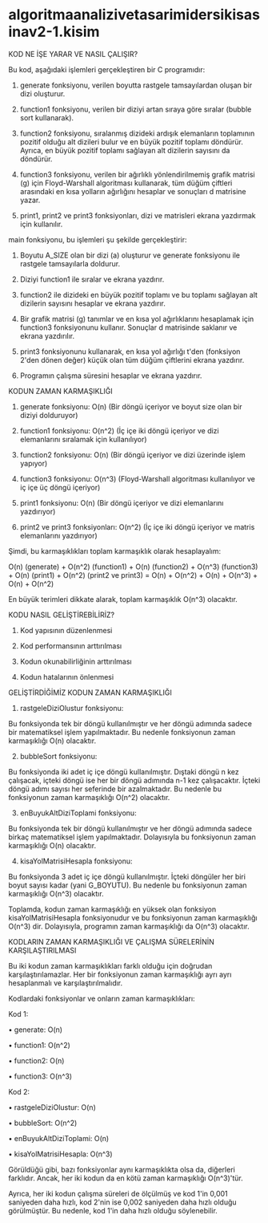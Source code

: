 # algoritmaanalizivetasarimidersikisasinav2-1.kisim

KOD NE İŞE YARAR VE NASIL ÇALIŞIR?

Bu kod, aşağıdaki işlemleri gerçekleştiren bir C programıdır:

1.	generate fonksiyonu, verilen boyutta rastgele tamsayılardan oluşan bir dizi oluşturur.

2.	function1 fonksiyonu, verilen bir diziyi artan sıraya göre sıralar (bubble sort kullanarak).

3.	function2 fonksiyonu, sıralanmış dizideki ardışık elemanların toplamının pozitif olduğu alt dizileri bulur ve en büyük pozitif toplamı döndürür. Ayrıca, en büyük pozitif toplamı sağlayan alt dizilerin sayısını da döndürür.

4.	function3 fonksiyonu, verilen bir ağırlıklı yönlendirilmemiş grafik matrisi (g) için Floyd-Warshall algoritması kullanarak, tüm düğüm çiftleri arasındaki en kısa yolların ağırlığını hesaplar ve sonuçları d matrisine yazar.

5.	print1, print2 ve print3 fonksiyonları, dizi ve matrisleri ekrana yazdırmak için kullanılır.

main fonksiyonu, bu işlemleri şu şekilde gerçekleştirir:

1.	Boyutu A_SIZE olan bir dizi (a) oluşturur ve generate fonksiyonu ile rastgele tamsayılarla doldurur.

2.	Diziyi function1 ile sıralar ve ekrana yazdırır.

3.	function2 ile dizideki en büyük pozitif toplamı ve bu toplamı sağlayan alt dizilerin sayısını hesaplar ve ekrana yazdırır.

4.	Bir grafik matrisi (g) tanımlar ve en kısa yol ağırlıklarını hesaplamak için function3 fonksiyonunu kullanır. Sonuçlar d matrisinde saklanır ve ekrana yazdırılır.

5.	print3 fonksiyonunu kullanarak, en kısa yol ağırlığı t'den (fonksiyon 2'den dönen değer) küçük olan tüm düğüm çiftlerini ekrana yazdırır.

6.	Programın çalışma süresini hesaplar ve ekrana yazdırır.


KODUN ZAMAN KARMAŞIKLIĞI

1.	generate fonksiyonu: O(n) (Bir döngü içeriyor ve boyut size olan bir diziyi dolduruyor)

2.	function1 fonksiyonu: O(n^2) (İç içe iki döngü içeriyor ve dizi elemanlarını sıralamak için kullanılıyor)

3.	function2 fonksiyonu: O(n) (Bir döngü içeriyor ve dizi üzerinde işlem yapıyor)

4.	function3 fonksiyonu: O(n^3) (Floyd-Warshall algoritması kullanılıyor ve iç içe üç döngü içeriyor)

5.	print1 fonksiyonu: O(n) (Bir döngü içeriyor ve dizi elemanlarını yazdırıyor)

6.	print2 ve print3 fonksiyonları: O(n^2) (İç içe iki döngü içeriyor ve matris elemanlarını yazdırıyor)

Şimdi, bu karmaşıklıkları toplam karmaşıklık olarak hesaplayalım:

O(n) (generate) + O(n^2) (function1) + O(n) (function2) + O(n^3) (function3) + O(n) (print1) + O(n^2) (print2 ve print3) = O(n) + O(n^2) + O(n) + O(n^3) + O(n) + O(n^2)

En büyük terimleri dikkate alarak, toplam karmaşıklık O(n^3) olacaktır.


KODU NASIL GELİŞTİREBİLİRİZ?

1.	Kod yapısının düzenlenmesi

2.	Kod performansının arttırılması

3.	Kodun okunabilirliğinin arttırılması

4.	Kodun hatalarının önlenmesi

GELİŞTİRDİĞİMİZ KODUN ZAMAN KARMAŞIKLIĞI

1.	rastgeleDiziOlustur fonksiyonu:

Bu fonksiyonda tek bir döngü kullanılmıştır ve her döngü adımında sadece bir matematiksel işlem yapılmaktadır. Bu nedenle fonksiyonun zaman karmaşıklığı O(n) olacaktır.

2.	bubbleSort fonksiyonu:

Bu fonksiyonda iki adet iç içe döngü kullanılmıştır. Dıştaki döngü n kez çalışacak, içteki döngü ise her bir döngü adımında n-1 kez çalışacaktır. İçteki döngü adımı sayısı her seferinde bir azalmaktadır. Bu nedenle bu fonksiyonun zaman karmaşıklığı O(n^2) olacaktır.

3.	enBuyukAltDiziToplami fonksiyonu:

Bu fonksiyonda tek bir döngü kullanılmıştır ve her döngü adımında sadece birkaç matematiksel işlem yapılmaktadır. Dolayısıyla bu fonksiyonun zaman karmaşıklığı O(n) olacaktır.

4.	kisaYolMatrisiHesapla fonksiyonu:

Bu fonksiyonda 3 adet iç içe döngü kullanılmıştır. İçteki döngüler her biri boyut sayısı kadar (yani G_BOYUTU). Bu nedenle bu fonksiyonun zaman karmaşıklığı O(n^3) olacaktır.

Toplamda, kodun zaman karmaşıklığı en yüksek olan fonksiyon kisaYolMatrisiHesapla fonksiyonudur ve bu fonksiyonun zaman karmaşıklığı O(n^3) dir. Dolayısıyla, programın zaman karmaşıklığı da O(n^3) olacaktır.


KODLARIN ZAMAN KARMAŞIKLIĞI VE ÇALIŞMA SÜRELERİNİN KARŞILAŞTIRILMASI

Bu iki kodun zaman karmaşıklıkları farklı olduğu için doğrudan karşılaştırılamazlar. Her bir fonksiyonun zaman karmaşıklığı ayrı ayrı hesaplanmalı ve karşılaştırılmalıdır.

Kodlardaki fonksiyonlar ve onların zaman karmaşıklıkları:

Kod 1:

•	generate: O(n)

•	function1: O(n^2)

•	function2: O(n)

•	function3: O(n^3)

Kod 2:

•	rastgeleDiziOlustur: O(n)

•	bubbleSort: O(n^2)

•	enBuyukAltDiziToplami: O(n)

•	kisaYolMatrisiHesapla: O(n^3)

Görüldüğü gibi, bazı fonksiyonlar aynı karmaşıklıkta olsa da, diğerleri farklıdır. Ancak, her iki kodun da en kötü zaman karmaşıklığı O(n^3)'tür.

Ayrıca, her iki kodun çalışma süreleri de ölçülmüş ve kod 1'in 0,001 saniyeden daha hızlı, kod 2'nin ise 0,002 saniyeden daha hızlı olduğu görülmüştür. Bu nedenle, kod 1'in daha hızlı olduğu söylenebilir.


